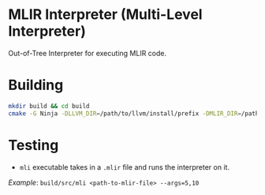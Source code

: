 # MLIR Interpreter (Multi-Level Interpreter)

Out-of-Tree Interpreter for executing MLIR code.

# Building

```bash
mkdir build && cd build
cmake -G Ninja -DLLVM_DIR=/path/to/llvm/install/prefix -DMLIR_DIR=/path/to/mlir/install/prefix -DCMAKE_EXPORT_COMPILE_COMMANDS=On ../
```

# Testing

- `mli` executable takes in a `.mlir` file and runs the interpreter on it.

*Example*: `build/src/mli <path-to-mlir-file> --args=5,10`
